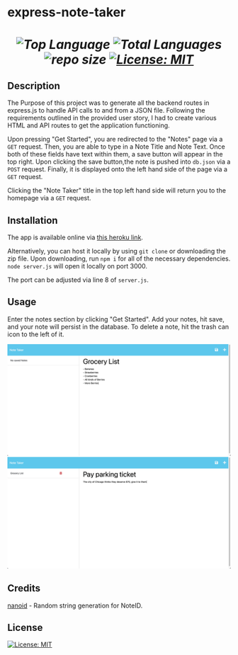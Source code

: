 # express-note-taker

***<h1 style="text-align: center;">![Top Language](https://img.shields.io/github/languages/top/mattchiaro/express-note-taker) ![Total Languages](https://img.shields.io/github/languages/count/MattChiaro/express-note-taker) ![repo size](https://img.shields.io/github/repo-size/mattchiaro/express-note-taker) [![License: MIT](https://img.shields.io/badge/License-MIT-orange.svg)](https://opensource.org/licenses/MIT)</h1>***

## Description

The Purpose of this project was to generate all the backend routes in express.js to handle API calls to and from a JSON file. Following the requirements outlined in the provided user story, I had to create various HTML and API routes to get the application functioning.

Upon pressing "Get Started", you are redirected to the "Notes" page via a `GET` request. Then, you are able to type in a Note Title and Note Text. Once both of these fields have text within them, a save button will appear in the top right. Upon clicking the save button,the note is pushed into `db.json` via a `POST` request. Finally, it is displayed onto the left hand side of the page via a `GET` request.

Clicking the "Note Taker" title in the top left hand side will return you to the homepage via a `GET` request.


## Installation

The app is available online via [this heroku link](https://afternoon-shore-52649-757051be096a.herokuapp.com/). 

Alternatively, you can host it locally by using `git clone` or downloading the zip file. 
Upon downloading, run `npm i` for all of the necessary dependencies. `node server.js` will open it locally on port 3000. 

The port can be adjusted via line 8 of `server.js`.

## Usage

Enter the notes section by clicking "Get Started". Add your notes, hit save, and your note will persist in the database. To delete a note, hit the trash can icon to the left of it.

![First note being added](./images/first-note.png)
![Second note](./images/second-note.png)

## Credits

[nanoid](https://www.npmjs.com/package/nanoid) - Random string generation for NoteID.


## License

[![License: MIT](https://img.shields.io/badge/License-MIT-orange.svg)](https://opensource.org/licenses/MIT)
